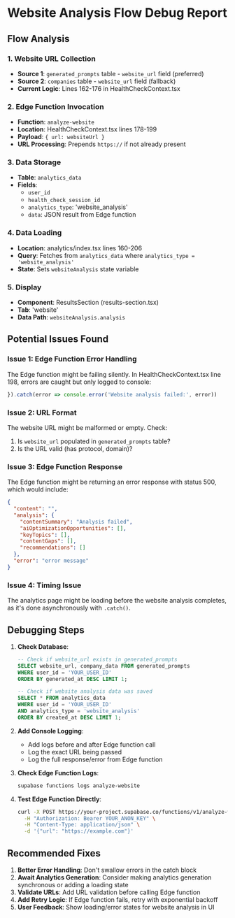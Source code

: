 # Website Analysis Flow Debug Report

## Flow Analysis

### 1. **Website URL Collection**
- **Source 1**: `generated_prompts` table - `website_url` field (preferred)
- **Source 2**: `companies` table - `website_url` field (fallback)
- **Current Logic**: Lines 162-176 in HealthCheckContext.tsx

### 2. **Edge Function Invocation**
- **Function**: `analyze-website` 
- **Location**: HealthCheckContext.tsx lines 178-199
- **Payload**: `{ url: websiteUrl }`
- **URL Processing**: Prepends `https://` if not already present

### 3. **Data Storage**
- **Table**: `analytics_data`
- **Fields**:
  - `user_id`
  - `health_check_session_id`
  - `analytics_type`: 'website_analysis'
  - `data`: JSON result from Edge function

### 4. **Data Loading**
- **Location**: analytics/index.tsx lines 160-206
- **Query**: Fetches from `analytics_data` where `analytics_type = 'website_analysis'`
- **State**: Sets `websiteAnalysis` state variable

### 5. **Display**
- **Component**: ResultsSection (results-section.tsx)
- **Tab**: 'website'
- **Data Path**: `websiteAnalysis.analysis`

## Potential Issues Found

### Issue 1: Edge Function Error Handling
The Edge function might be failing silently. In HealthCheckContext.tsx line 198, errors are caught but only logged to console:
```javascript
}).catch(error => console.error('Website analysis failed:', error))
```

### Issue 2: URL Format
The website URL might be malformed or empty. Check:
1. Is `website_url` populated in `generated_prompts` table?
2. Is the URL valid (has protocol, domain)?

### Issue 3: Edge Function Response
The Edge function might be returning an error response with status 500, which would include:
```json
{
  "content": "",
  "analysis": {
    "contentSummary": "Analysis failed",
    "aiOptimizationOpportunities": [],
    "keyTopics": [],
    "contentGaps": [],
    "recommendations": []
  },
  "error": "error message"
}
```

### Issue 4: Timing Issue
The analytics page might be loading before the website analysis completes, as it's done asynchronously with `.catch()`.

## Debugging Steps

1. **Check Database**:
   ```sql
   -- Check if website_url exists in generated_prompts
   SELECT website_url, company_data FROM generated_prompts 
   WHERE user_id = 'YOUR_USER_ID' 
   ORDER BY generated_at DESC LIMIT 1;
   
   -- Check if website analysis data was saved
   SELECT * FROM analytics_data 
   WHERE user_id = 'YOUR_USER_ID' 
   AND analytics_type = 'website_analysis'
   ORDER BY created_at DESC LIMIT 1;
   ```

2. **Add Console Logging**:
   - Add logs before and after Edge function call
   - Log the exact URL being passed
   - Log the full response/error from Edge function

3. **Check Edge Function Logs**:
   ```bash
   supabase functions logs analyze-website
   ```

4. **Test Edge Function Directly**:
   ```bash
   curl -X POST https://your-project.supabase.co/functions/v1/analyze-website \
     -H "Authorization: Bearer YOUR_ANON_KEY" \
     -H "Content-Type: application/json" \
     -d '{"url": "https://example.com"}'
   ```

## Recommended Fixes

1. **Better Error Handling**: Don't swallow errors in the catch block
2. **Await Analytics Generation**: Consider making analytics generation synchronous or adding a loading state
3. **Validate URLs**: Add URL validation before calling Edge function
4. **Add Retry Logic**: If Edge function fails, retry with exponential backoff
5. **User Feedback**: Show loading/error states for website analysis in UI